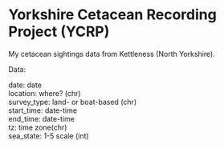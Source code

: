 # Yorkshire Cetacean Recording Project (YCRP)

My cetacean sightings data from Kettleness (North Yorkshire).

Data:

date: date<br>
location: where? (chr)<br>
survey_type: land- or boat-based (chr)<br>
start_time: date-time<br>
end_time: date-time<br>
tz: time zone(chr)<br>
sea_state: 1-5 scale (int)<br>